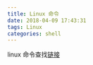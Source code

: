 ```yaml
---
title: Linux 命令
date: 2018-04-09 17:43:31
tags: Linux
categories: shell
---
```


linux 命令查找[链接](http://wangchujiang.com/linux-command/)


